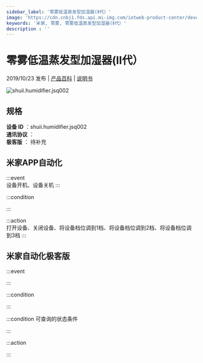 ```yaml
---
sidebar_label: '零雾低温蒸发型加湿器(Ⅱ代）'
image: 'https://cdn.cnbj1.fds.api.mi-img.com/iotweb-product-center/developer_1571215924346cGR1mmQr.png?GalaxyAccessKeyId=AKVGLQWBOVIRQ3XLEW&amp;Expires=9223372036854775807&amp;Signature=ybaNaQZyeEyUE12gRw0Sj87VatA='
keywords: '米家, 零雾, 零雾低温蒸发型加湿器(Ⅱ代）'
description : ''
---
```

# 零雾低温蒸发型加湿器(Ⅱ代）

2019/10/23 发布 | [产品百科](https://home.mi.com/webapp/content/baike/product/index.html?model=shuii.humidifier.jsq002/) | [说明书](https://home.mi.com/views/introduction.html?model=shuii.humidifier.jsq002&region=cn)

![shuii.humidifier.jsq002](https://cdn.cnbj1.fds.api.mi-img.com/iotweb-product-center/developer_1571215924346cGR1mmQr.png?GalaxyAccessKeyId=AKVGLQWBOVIRQ3XLEW&amp;Expires=9223372036854775807&amp;Signature=ybaNaQZyeEyUE12gRw0Sj87VatA=)

## 规格  
> 
**设备 ID** ：shuii.humidifier.jsq002  
**通讯协议** ：  
**极客版**  ： 待补充 


## 米家APP自动化  

:::event  
设备开机、设备关机
:::

:::condition  

:::

:::action   
打开设备、关闭设备、将设备档位调到1档、将设备档位调到2档、将设备档位调到3档
:::

## 米家自动化极客版  

:::event  

:::

:::condition  

:::

:::condition 可查询的状态条件  

:::

:::action  

:::

        
